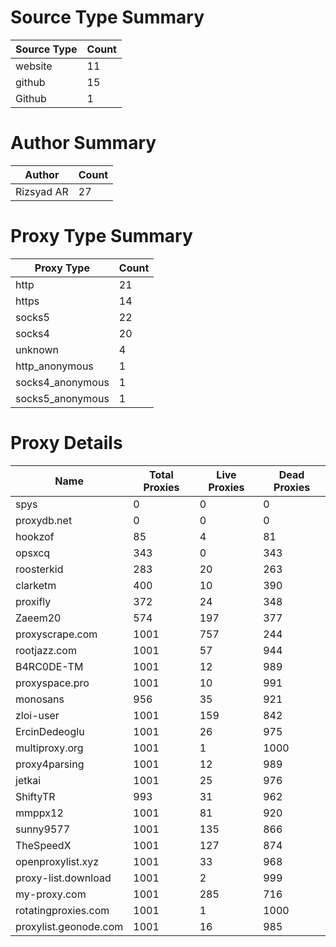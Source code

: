 # Source Type Summary

| Source Type | Count |
|-------------|-------|
| website | 11 |
| github | 15 |
| Github | 1 |


# Author Summary

| Author | Count |
|--------|-------|
| Rizsyad AR | 27 |


# Proxy Type Summary

| Proxy Type | Count |
|------------|-------|
| http | 21 |
| https | 14 |
| socks5 | 22 |
| socks4 | 20 |
| unknown | 4 |
| http_anonymous | 1 |
| socks4_anonymous | 1 |
| socks5_anonymous | 1 |


# Proxy Details

| Name | Total Proxies | Live Proxies | Dead Proxies |
|------|---------------|--------------|---------------|
| spys | 0 | 0 | 0 |
| proxydb.net | 0 | 0 | 0 |
| hookzof | 85 | 4 | 81 |
| opsxcq | 343 | 0 | 343 |
| roosterkid | 283 | 20 | 263 |
| clarketm | 400 | 10 | 390 |
| proxifly | 372 | 24 | 348 |
| Zaeem20 | 574 | 197 | 377 |
| proxyscrape.com | 1001 | 757 | 244 |
| rootjazz.com | 1001 | 57 | 944 |
| B4RC0DE-TM | 1001 | 12 | 989 |
| proxyspace.pro | 1001 | 10 | 991 |
| monosans | 956 | 35 | 921 |
| zloi-user | 1001 | 159 | 842 |
| ErcinDedeoglu | 1001 | 26 | 975 |
| multiproxy.org | 1001 | 1 | 1000 |
| proxy4parsing | 1001 | 12 | 989 |
| jetkai | 1001 | 25 | 976 |
| ShiftyTR | 993 | 31 | 962 |
| mmppx12 | 1001 | 81 | 920 |
| sunny9577 | 1001 | 135 | 866 |
| TheSpeedX | 1001 | 127 | 874 |
| openproxylist.xyz | 1001 | 33 | 968 |
| proxy-list.download | 1001 | 2 | 999 |
| my-proxy.com | 1001 | 285 | 716 |
| rotatingproxies.com | 1001 | 1 | 1000 |
| proxylist.geonode.com | 1001 | 16 | 985 |
